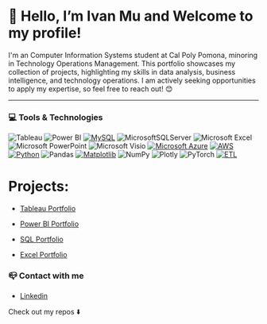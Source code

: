 
#  👋 Hello, I’m Ivan Mu and Welcome to my profile!

I'm an Computer Information Systems student at Cal Poly Pomona, minoring in Technology Operations Management. This portfolio showcases my collection of projects, highlighting my skills in data analysis, business intelligence, and technology operations. I am actively seeking opportunities to apply my expertise, so feel free to reach out! 😊

---

### 💻 Tools & Technologies 
![Tableau](https://img.shields.io/badge/-Tableau-E97627?style=flat&logo=Tableau&logoColor=white")
![Power BI](https://img.shields.io/badge/Power_BI-D83B01?logo=Power_BI&logoColor=white)
[![MySQL](https://img.shields.io/badge/MySQL-4479A1?logo=mysql&logoColor=fff)](#)
![MicrosoftSQLServer](https://img.shields.io/badge/Microsoft%20SQL%20Sever-CC2927?logo=microsoft%20sql%20server&logoColor=white)
![Microsoft Excel](https://img.shields.io/badge/Microsoft_Excel-217346?logo=microsoft-excel&logoColor=white)
![Microsoft PowerPoint](https://img.shields.io/badge/Microsoft_PowerPoint-B7472A?logo=microsoft-powerpoint&logoColor=white)
![Microsoft Visio ](https://img.shields.io/badge/Microsoft_Visio-3955A3?logo=microsoft-visio&logoColor=white)
[![Microsoft Azure](https://custom-icon-badges.demolab.com/badge/Microsoft%20Azure-0089D6?logo=msazure&logoColor=white)](#)
[![AWS](https://img.shields.io/badge/AWS-%23FF9900.svg?logo=amazon-web-services&logoColor=white)](#)
[![Python](https://img.shields.io/badge/Python-3776AB?logo=python&logoColor=fff)](#)
![Pandas](https://img.shields.io/badge/pandas-%23150458.svg?logo=pandas&logoColor=white)
[![Matplotlib](https://custom-icon-badges.demolab.com/badge/Matplotlib-71D291?logo=matplotlib&logoColor=fff)](#)
![NumPy](https://img.shields.io/badge/numpy-%23013243.svg?logo=numpy&logoColor=white)
![Plotly](https://img.shields.io/badge/Plotly-%233F4F75.svg?logo=plotly&logoColor=white)
![PyTorch](https://img.shields.io/badge/PyTorch-%23EE4C2C.svg?logo=PyTorch&logoColor=white)
[![ETL](https://custom-icon-badges.demolab.com/badge/ETL-9370DB?logo=etl-logo&logoColor=fff)](#)

#

# Projects: 

* [Tableau Portfolio](https://github.com/ivanmu-1/Tableau-Portfolio)

* [Power BI Portfolio](https://github.com/ivanmu-1/PowerBI-Portfolio)

* [SQL Portfolio](https://github.com/ivanmu-1/SQL-Portfolio)

* [Excel Portfolio](https://github.com/ivanmu-1/Excel-Portfolio-)







### 📪 Contact with me
* [Linkedin](https://www.linkedin.com/feed/)



Check out my repos ⬇️


